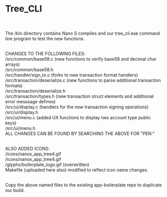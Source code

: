 # Tree_CLI<br><br>

The /bin directory contains Nano S compiles and our tree_cli.exe command line program to test the new functions.<br><br>

CHANGES TO THE FOLLOWING FILES:<br>
/src/common/base58.c (new functions to verify base58 and decimal char arrays)<br>
/src/common/base58.h<br>
/src/handler/sign_tx.c (forks to new transaction format handlers)<br>
/src/transaction/deserialize.c (new functions to parse additional transaction formats)<br>
/src/transaction/deserialize.h<br>
/src/transaction/types.h (new transaction struct elements and additional error messsage defines)<br>
/src/ui/display.c (handlers for the new transaction signing operations)<br>
/src/ui/display.h<br>
/src/ui/menu.c (added UX functions to display two account type public keys)<br>
/src/ui/menu.h<br>
ALL CHANGES CAN BE FOUND BY SEARCHING THE ABOVE FOR "PEN:"<br><br>

ALSO ADDED ICONS:<br>
/icons/nanos_app_tree4.gif<br>
/icons/nanox_app_tree4.gif<br>
/glyphs/boilerplate_logo.gif (overwritten)<br>
Makefile (uploaded here also) modified to reflect icon name changes.<br><br>

Copy the above named files to the existing app-boilerplate repo to duplicate our build.<br><br>


